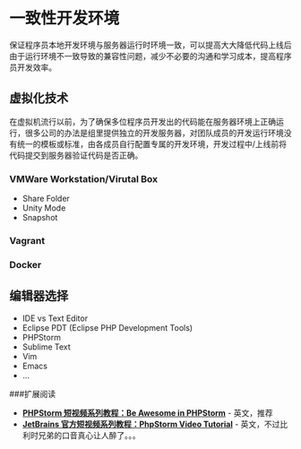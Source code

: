 # 一致性开发环境

保证程序员本地开发环境与服务器运行时环境一致，可以提高大大降低代码上线后由于运行环境不一致导致的兼容性问题，减少不必要的沟通和学习成本，提高程序员开发效率。

## 虚拟化技术

在虚拟机流行以前，为了确保多位程序员开发出的代码能在服务器环境上正确运行，很多公司的办法是组里提供独立的开发服务器，对团队成员的开发运行环境没有统一的模板或标准，由各成员自行配置专属的开发环境，开发过程中/上线前将代码提交到服务器验证代码是否正确。

### VMWare Workstation/Virutal Box
* Share Folder
* Unity Mode
* Snapshot

### Vagrant

### Docker


## 编辑器选择
* IDE vs Text Editor
* Eclipse PDT (Eclipse PHP Development Tools)
* PHPStorm
* Sublime Text
* Vim
* Emacs
* ...

###扩展阅读
* [**PHPStorm 短视频系列教程：Be Awesome in PHPStorm**](https://laracasts.com/series/how-to-be-awesome-in-phpstorm) - 英文，推荐
* [**JetBrains 官方短视频系列教程：PhpStorm Video Tutorial**](https://www.jetbrains.com/phpstorm/documentation/phpstorm-video-tutorials.jsp) - 英文，不过比利时兄弟的口音真心让人醉了。。。
  
